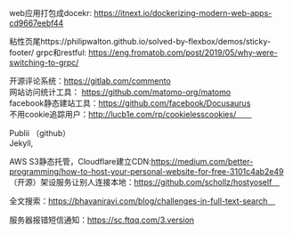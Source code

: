 web应用打包成docekr: https://itnext.io/dockerizing-modern-web-apps-cd9667eebf44 

粘性页尾https://philipwalton.github.io/solved-by-flexbox/demos/sticky-footer/
grpc和restful: https://eng.fromatob.com/post/2019/05/why-were-switching-to-grpc/  

开源评论系统：https://gitlab.com/commento  
网站访问统计工具： https://github.com/matomo-org/matomo  
facebook静态建站工具：https://github.com/facebook/Docusaurus    
不用cookie追踪用户：http://lucb1e.com/rp/cookielesscookies/　　  

Publii  （github）  
Jekyll,  

AWS S3静态托管，Cloudflare建立CDN:https://medium.com/better-programming/how-to-host-your-personal-website-for-free-3101c4ab2e49  
（开源）架设服务让别人连接本地：https://github.com/schollz/hostyoself　



全文搜索：https://bhavaniravi.com/blog/challenges-in-full-text-search　

服务器报错短信通知：https://sc.ftqq.com/3.version